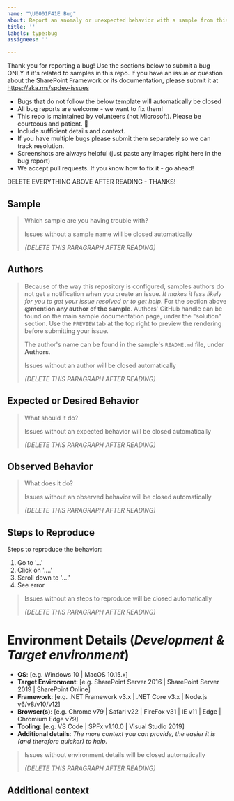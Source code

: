 ```yaml
---
name: "\U0001F41E Bug"
about: Report an anomaly or unexpected behavior with a sample from this repository.
title: ''
labels: type:bug
assignees: ''

---
```


Thank you for reporting a bug! Use the sections below to submit a bug ONLY if it's related to samples in this repo. If you have an issue or question about the SharePoint Framework or its documentation, please submit it at https://aka.ms/spdev-issues

- Bugs that do not follow the below template will automatically be closed
- All bug reports are welcome - we want to fix them!
- This repo is maintained by volunteers (not Microsoft). Please be courteous and patient. 🙂
- Include sufficient details and context.
- If you have multiple bugs please submit them separately so we can track resolution.
- Screenshots are always helpful (just paste any images right here in the bug report)
- We accept pull requests. If you know how to fix it - go ahead!

DELETE EVERYTHING ABOVE AFTER READING - THANKS!

## Sample
> Which sample are you having trouble with? 
>
> Issues without a sample name will be closed automatically 
>
> _(DELETE THIS PARAGRAPH AFTER READING)_

## Authors

> Because of the way this repository is configured, samples authors do not get a notification when you create an issue. *It makes it less likely for you to get your issue resolved or to get help*. For the section above **@mention any author of the sample**. Authors' GitHub handle can be found on the main sample documentation page, under the "solution" section. Use the `PREVIEW` tab at the top right to preview the rendering before submitting your issue. 
>
> The author's name can be found in the sample's `README.md` file, under **Authors**. 
> 
> Issues without an author will be closed automatically 
>
> _(DELETE THIS PARAGRAPH AFTER READING)_


## Expected or Desired Behavior

> What should it do?
>
> Issues without an expected behavior will be closed automatically 
>
> _(DELETE THIS PARAGRAPH AFTER READING)_


## Observed Behavior

> What does it do?
>
> Issues without an observed behavior will be closed automatically 
>
> _(DELETE THIS PARAGRAPH AFTER READING)_


## Steps to Reproduce

Steps to reproduce the behavior:
1. Go to '...'
2. Click on '....'
3. Scroll down to '....'
4. See error

> Issues without an steps to reproduce will be closed automatically 
>
> _(DELETE THIS PARAGRAPH AFTER READING)_


# Environment Details (*Development & Target environment*)

- **OS**: [e.g. Windows 10 | MacOS 10.15.x]
- **Target Environment**: [e.g. SharePoint Server 2016 | SharePoint Server 2019 | SharePoint Online]
- **Framework**: [e.g. .NET Framework v3.x | .NET Core v3.x | Node.js v6/v8/v10/v12]
- **Browser(s)**: [e.g. Chrome v79 | Safari v22 | FireFox v31 | IE v11 | Edge | Chromium Edge v79]
- **Tooling**: [e.g. VS Code | SPFx v1.10.0 | Visual Studio 2019]
- **Additional details**: *The more context you can provide, the easier it is (and therefore quicker) to help.*

> Issues without environment details will be closed automatically 
>
> _(DELETE THIS PARAGRAPH AFTER READING)_

## Additional context
